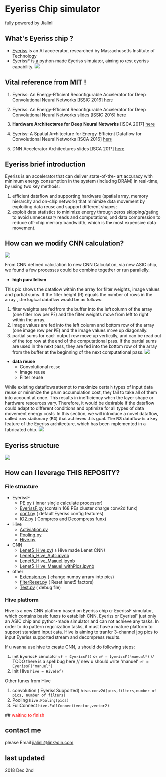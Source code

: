 # Eyeriss Chip simulator
fully powered by Jialinli

## What's Eyeriss chip ?
* [Eyeriss](http://www.mit.edu/~sze/eyeriss.html) is an AI accelerator, researched by Massachusetts Institute of Technology
* EyerissF is a python-made Eyeriss simulator, aiming to test eyeriss capability. 
![](readme-pic/5.png)

## Vital reference from MIT !
1. Eyeriss: An Energy-Efficient Reconfigurable Accelerator for Deep Convolutional Neural Networks [ISSIC 2016] [here](http://www.rle.mit.edu/eems/wp-content/uploads/2016/02/eyeriss_isscc_2016.pdf)
1. Eyeriss: An Energy-Efficient Reconfigurable Accelerator for Deep Convolutional Neural Networks slides [ISSIC 2016] [here](http://www.rle.mit.edu/eems/wp-content/uploads/2016/02/eyeriss_isscc_2016_slides.pdf)
1. **Hardware Architectures for Deep Neural Networks** [ISCA 2017] [here](http://www.rle.mit.edu/eems/wp-content/uploads/2017/03/Tutorial-on-DNN-CICS-MTL.pdf)

1. Eyeriss: A Spatial Architecture for Energy-Efficient Dataflow
for Convolutional Neural Networks [ISCA 2016] [here](http://www.rle.mit.edu/eems/wp-content/uploads/2016/04/eyeriss_isca_2016.pdf)

1. DNN Accelerator
Architectures slides [ISCA 2017] [here](http://www.rle.mit.edu/eems/wp-content/uploads/2017/06/Tutorial-on-DNN-4-of-9-DNN-Accelerator-Architectures.pdf)

## Eyeriss brief introduction

Eyeriss is an accelerator that can deliver state-of-the- art accuracy with minimum energy consumption in the system (including DRAM) in real-time, by using two key methods:
1. efficient dataflow and supporting hardware (spatial array, memory hierarchy and on-chip network) that minimize data movement by exploiting data reuse and support different shapes; 
1. exploit data statistics to minimize energy through zeros skipping/gating to avoid unnecessary reads and computations; and data compression to reduce off-chip memory bandwidth, which is the most expensive data movement.

## How can we modify CNN calculation?
![](readme-pic/1.png)

From CNN defined calculation to new CNN Calculation, via new ASIC chip, we found a few processes could be combine together or run parallelly.
* **high parallelism**

This pic shows the dataflow within the array for filter weights, image values and partial sums. If the filter height (R) equals the number of rows in the array , the logical dataflow would be as follows:
1. filter weights are fed from the buffer into the left column of the array (one filter row per PE) and the filter weights move from left to right within the array.
1. image values are fed into the left column and bottom row of the array (one image row per PE) and the image values move up diagonally.
1. partial sums for each output row move up vertically, and can be read out of the top row at the end of the computational pass. If the partial sums are used in the next pass, they are fed into the bottom row of the array from the buffer at the beginning of the next computational pass.
![](readme-pic/3.png)

* **data reuse**
    * Convolutional reuse
    * Image reuse
    * Filter reuse

While existing dataflows attempt to maximize certain types of input data reuse or minimize the psum accumulation cost, they fail to take all of them into account at once. This results in inefficiency when the layer shape or hardware resources vary. Therefore, it would be desirable if the dataflow could adapt to different conditions and optimize for all types of data movement energy costs. In this section, we will introduce a novel dataflow, called row stationary (RS) that achieves this goal. The RS dataflow is a key feature of the Eyeriss architecture, which has been implemented in a fabricated chip.
![](readme-pic/2.png)

## Eyeriss structure 
![](readme-pic/4.png)

## How can I leverage THIS REPOSITY?

### File structure
* EyerissF
    * [PE.py](PE.py) ( inner single calculate processor)
    * [EyerissF.py](EyerissF.py) (contain 168 PEs cluster charge conv2d funx)
    * [conf.py](conf.py) ( default Eyeriss config features)
    * [IO2.py](IO2.py) ( Compress and Decompress funx)
* Hive
    * [Activiation.py](Activiation.py)
    * [Pooling.py](Pooling.py)
    * [Hive.py](Hive.py)
* CNN 
    * [Lenet5_Hive.py](Lenet5_Hive.py )( a Hive made Lenet CNN)
    * [Lenet5_Hive_Auto.ipynb](Lenet5_Hive_Auto.ipynb)
    * [Lenet5_Hive_Manuel.ipynb](Lenet5_Hive_Manuel.ipynb)
    * [Lenet5_Hive_Manuel_withPics.ipynb](Lenet5_Hive_Manuel_withPics.ipynb)
* other
    * [Extension.py]( Extension.py) ( change numpy arrary into pics)
    * [filterReset.py]( filterReset.py) ( Reset lenet5 factors)
    * [Test.py]( Test.py) ( debug file)

### Hive platform

Hive is a new CNN platform based on Eyeriss chip or EyerissF simulator, which contains basic funxs to establish CNN.
Eyeriss or EyerissF just only an ASIC chip and python-made simulator and can not achieve any tasks. In order to do pattern regonization tasks, it must have a mature platform to support standard input data.
Hive is aiming to tranfor 3-channel jpg pics to input Eyeriss supported stream and decompress results.


If u wanna use hive to create CNN, u should do following steps:

1. init EyerissF simulator 
`ef = EyerissF()`
or
`ef = EyerissF("manual")` 
// TODO there is a spell bug here
// new u should write 'manuel'
`ef = EyerissF("manuel")` 
1. init Hive
`hive = Hive(ef)`

Other funxs from Hive
1. convolution ( Eyeriss Supported)
`hive.conv2d(pics,filters,number of pics, number of filters)`
1. Pooling
`hive.Pooling(pics)`
1. FullConnect
`hive.FullConnect(vector,vector2)`

##<font color=red> waiting to finish</font>

## contact me
please Email jialinli@linkedin.com

## last updated
2018 Dec 2nd

